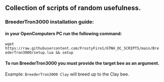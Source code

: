## Collection of scripts of random usefulness.
### BreederTron3000 installation guide:
#### in your OpenComputers PC run the following command: 
```wget https://raw.githubusercontent.com/FrostyFire1/GTNH_OC_SCRIPTS/main/BreederTron3000/setup.lua && setup```
#### To run BreederTron3000 you must provide the target bee as an argument. 
Example: `BreederTron3000 Clay` will breed up to the Clay bee.
